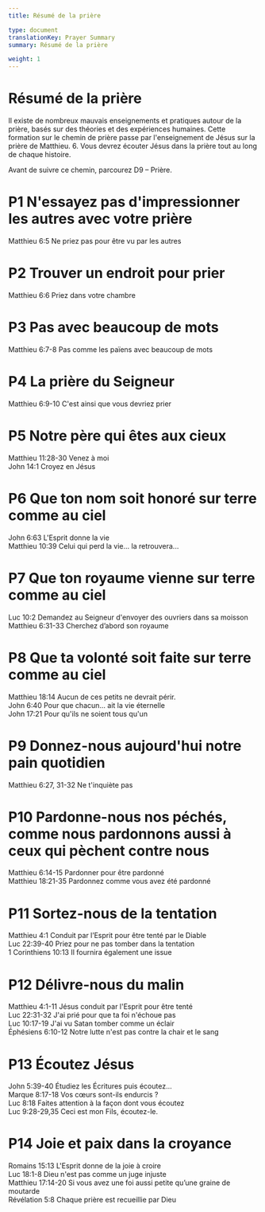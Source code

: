 ```yaml
---
title: Résumé de la prière

type: document
translationKey: Prayer Summary
summary: Résumé de la prière

weight: 1
---
```

# Résumé de la prière
Il existe de nombreux mauvais enseignements et pratiques autour de la prière, basés sur des théories et des expériences humaines. Cette formation sur le chemin de prière passe par l'enseignement de Jésus sur la prière de Matthieu. 6. Vous devrez écouter Jésus dans la prière tout au long de chaque histoire.

Avant de suivre ce chemin, parcourez D9 – Prière.
# P1 N'essayez pas d'impressionner les autres avec votre prière

Matthieu 6:5 Ne priez pas pour être vu par les autres
# P2 Trouver un endroit pour prier

Matthieu 6:6 Priez dans votre chambre
# P3 Pas avec beaucoup de mots

Matthieu 6:7-8 Pas comme les païens avec beaucoup de mots
# P4 La prière du Seigneur

Matthieu 6:9-10 C'est ainsi que vous devriez prier
# P5 Notre père qui êtes aux cieux

Matthieu 11:28-30 Venez à moi  <br>John 14:1 Croyez en Jésus
# P6 Que ton nom soit honoré sur terre comme au ciel

John 6:63 L'Esprit donne la vie  <br>Matthieu 10:39 Celui qui perd la vie... la retrouvera...
# P7 Que ton royaume vienne sur terre comme au ciel

Luc 10:2 Demandez au Seigneur d'envoyer des ouvriers dans sa moisson  <br>Matthieu 6:31-33 Cherchez d’abord son royaume
# P8 Que ta volonté soit faite sur terre comme au ciel

Matthieu 18:14 Aucun de ces petits ne devrait périr.  <br>John 6:40 Pour que chacun... ait la vie éternelle  <br>John 17:21 Pour qu'ils ne soient tous qu'un
# P9 Donnez-nous aujourd'hui notre pain quotidien

Matthieu 6:27, 31-32 Ne t'inquiète pas
# P10 Pardonne-nous nos péchés, comme nous pardonnons aussi à ceux qui pèchent contre nous

Matthieu 6:14-15 Pardonner pour être pardonné  <br>Matthieu 18:21-35 Pardonnez comme vous avez été pardonné
# P11 Sortez-nous de la tentation

Matthieu 4:1 Conduit par l’Esprit pour être tenté par le Diable  <br>Luc 22:39-40 Priez pour ne pas tomber dans la tentation  <br>1 Corinthiens 10:13 Il fournira également une issue
# P12 Délivre-nous du malin

Matthieu 4:1-11 Jésus conduit par l'Esprit pour être tenté  <br>Luc 22:31-32 J'ai prié pour que ta foi n'échoue pas  <br>Luc 10:17-19 J'ai vu Satan tomber comme un éclair  <br>Éphésiens 6:10-12 Notre lutte n'est pas contre la chair et le sang
# P13 Écoutez Jésus

John 5:39-40 Étudiez les Écritures puis écoutez...  <br>Marque 8:17-18 Vos cœurs sont-ils endurcis ?  <br>Luc 8:18 Faites attention à la façon dont vous écoutez  <br>Luc 9:28-29,35 Ceci est mon Fils, écoutez-le.
# P14 Joie et paix dans la croyance

Romains 15:13 L'Esprit donne de la joie à croire  <br>Luc 18:1-8 Dieu n'est pas comme un juge injuste  <br>Matthieu 17:14-20 Si vous avez une foi aussi petite qu’une graine de moutarde  <br>Révélation 5:8 Chaque prière est recueillie par Dieu